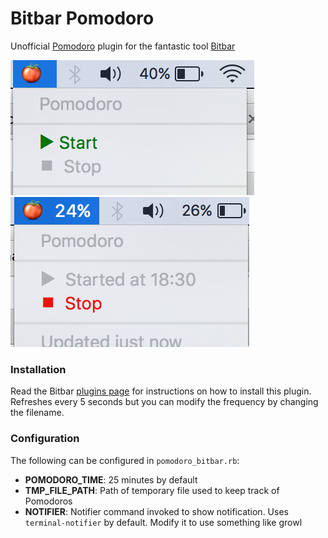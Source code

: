 # Bitbar Pomodoro
Unofficial [Pomodoro](https://en.wikipedia.org/wiki/Pomodoro_Technique) plugin
for the fantastic tool [Bitbar](https://github.com/matryer/bitbar)

![](/images/pic1.png)
![](/images/pic3.png)

### Installation
Read the Bitbar [plugins page](https://github.com/matryer/bitbar-plugins) for instructions on how to install this plugin. Refreshes every 5 seconds but you
can modify the frequency by changing the filename.

### Configuration
The following can be configured in `pomodoro_bitbar.rb`:
- **POMODORO_TIME**: 25 minutes by default
- **TMP_FILE_PATH**: Path of temporary file used to keep track of Pomodoros
- **NOTIFIER**: Notifier command invoked to show notification. Uses `terminal-notifier` by default. Modify it to use something like growl

